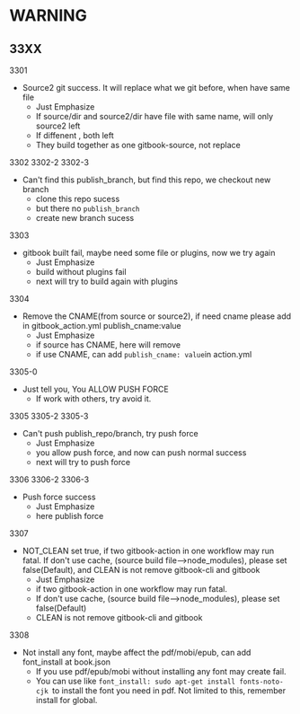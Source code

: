 # WARNING

## 33XX

3301

+ Source2 git success. It will replace what we git before, when have same file
  + Just  Emphasize
  + If source/dir and source2/dir have file with same name, will only source2 left
  + If diffenent , both left
  + They build together as one gitbook-source, not replace


3302  3302-2   3302-3

+ Can't find this publish_branch, but find this repo, we checkout new branch
  + clone this repo sucess
  + but there no `publish_branch`
  + create new branch sucess


3303

+ gitbook built fail, maybe need some file or plugins, now we try again
  + Just  Emphasize
  + build without plugins fail
  + next will try to build again with plugins


3304

+ Remove the CNAME(from source or source2), if need cname please add in gitbook_action.yml publish_cname:value
  + Just  Emphasize
  + if source has CNAME, here will remove
  + if use CNAME, can add `publish_cname: value`in action.yml


3305-0

+ Just tell you, You ALLOW PUSH FORCE
  + If work with others, try avoid it.


3305  3305-2  3305-3

+ Can't push publish_repo/branch, try push force
  + Just  Emphasize
  + you allow push force, and now can push normal success
  + next will try to push force


3306  3306-2  3306-3

+ Push force success
  + Just Emphasize
  + here publish force


3307

+ NOT_CLEAN set true, if two gitbook-action in one workflow may run fatal. If don't use cache, (source build file-->node_modules), please set false(Default), and CLEAN is not remove gitbook-cli and gitbook
  + Just  Emphasize
  + if two gitbook-action in one workflow may run fatal.
  +  If don't use cache, (source build file-->node_modules), please set false(Default)
  +  CLEAN is not remove gitbook-cli and gitbook


3308

+ Not install any font, maybe affect the pdf/mobi/epub, can add font_install at book.json
  + If you use pdf/epub/mobi without installing any font may create fail.
  + You can use like `font_install: sudo apt-get install fonts-noto-cjk `to install the font you need in pdf. Not limited to this, remember install for global.

